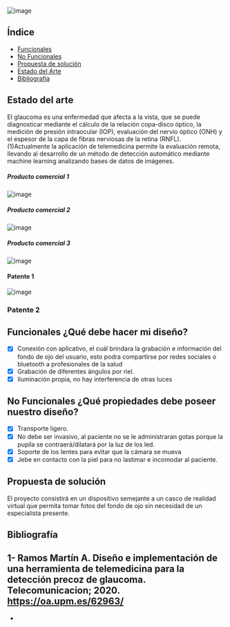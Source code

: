 

![image](https://github.com/Arianadextre/PROYECTO-DE-FUNBIO-1/assets/143019386/89eed2ed-03b2-46fb-9281-87a3188e3d34)


## Índice
- [Funcionales](#Funcionales)
- [No Funcionales](#No-Funcionales)
- [Propuesta de solución](#Propuesta-de-solución)
- [Estado del Arte](#Estado-del-Arte)
- [Bibliografía](#Bibliografía)


## Estado del arte
El glaucoma es una enfermedad que afecta a la vista, que se puede diagnosticar mediante el cálculo de la relación copa-disco óptico, la medición de presión intraocular (IOP), evaluación del nervio óptico (ONH) y el espesor de la capa de fibras nerviosas de la retina (RNFL).
(1)Actualmente la aplicación de telemedicina permite la evaluación remota, llevando al desarrollo de un método de detección automático mediante machine learning analizando bases de datos de imágenes.

##### Producto comercial 1
![image](https://github.com/Arianadextre/PROYECTO-DE-FUNBIO-1/assets/143019275/5d339a51-50f4-4be7-9bc2-7a69ea940f28)

##### Producto comercial 2
![image](https://github.com/Arianadextre/PROYECTO-DE-FUNBIO-1/assets/143019275/425fa802-36ec-4b63-9ba2-8e693385ba93)

##### Producto comercial 3
![image](https://github.com/Arianadextre/PROYECTO-DE-FUNBIO-1/assets/143019275/dfcdc133-b694-471e-979e-4a49fa23f5a2)

#### Patente 1
![image](https://github.com/Arianadextre/PROYECTO-DE-FUNBIO-1/assets/143019345/937a4df6-a3ef-45d9-9abe-fc50bfb3bb71)

### Patente 2

## Funcionales ¿Qué debe hacer mi diseño?
- [X] Conexión con aplicativo, el cuál brindara la grabación e información del fondo de ojo del usuario, esto podra compartirse por redes sociales o bluetooth a profesionales de la salud
- [X] Grabación de diferentes ángulos por riel.
- [X] Iluminación propia, no hay interferencia de otras luces

## No Funcionales ¿Qué propiedades debe poseer nuestro diseño?
- [X] Transporte ligero.
- [X] No debe ser invasivo, al paciente no se le administraran gotas porque la pupila se contraerá/dilatará por la luz de los led.
- [X] Soporte de los lentes para evitar que la cámara se mueva
- [X] Jebe en contacto con la piel para no lastimar e incomodar al paciente.

## Propuesta de solución

El proyecto consistirá en un dispositivo semejante a un casco de realidad virtual que permita tomar fotos del fondo de ojo sin necesidad de un especialista presente.


## Bibliografía
1- Ramos Martín A. Diseño e implementación de una herramienta de telemedicina para la detección precoz de glaucoma. Telecomunicacion; 2020.
   https://oa.upm.es/62963/
- 
- 
